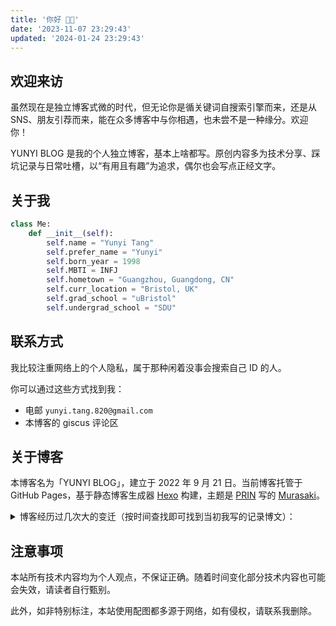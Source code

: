 ```yaml
---
title: '你好 👋🏼'
date: '2023-11-07 23:29:43'
updated: '2024-01-24 23:29:43'
---
```


## 欢迎来访

虽然现在是独立博客式微的时代，但无论你是循关键词自搜索引擎而来，还是从 SNS、朋友引荐而来，能在众多博客中与你相遇，也未尝不是一种缘分。欢迎你！

YUNYI BLOG 是我的个人独立博客，基本上啥都写。原创内容多为技术分享、踩坑记录与日常吐槽，以“有用且有趣”为追求，偶尔也会写点正经文字。

## 关于我

```python
class Me:
    def __init__(self):
        self.name = "Yunyi Tang"
        self.prefer_name = "Yunyi"
        self.born_year = 1998
        self.MBTI = INFJ
        self.hometown = "Guangzhou, Guangdong, CN"
        self.curr_location = "Bristol, UK"
        self.grad_school = "uBristol"
        self.undergrad_school = "SDU"
```

<style>.post-title, .post-meta { display: none; } code { word-break: break-word; }</style>

## 联系方式

我比较注重网络上的个人隐私，属于那种闲着没事会搜索自己 ID 的人。

你可以通过这些方式找到我：

- 电邮 `yunyi.tang.820@gmail.com` 
- 本博客的 giscus 评论区

## 关于博客

本博客名为「YUNYI BLOG」，建立于 2022 年 9 月 21 日。当前博客托管于 GitHub Pages，基于静态博客生成器 [Hexo](https://hexo.io/) 构建，主题是 [PRIN](https://prin.pw) 写的 [Murasaki](https://github.com/prinsss/hexo-theme-murasaki/)。

<details>
<summary>博客经历过几次大的变迁（按时间查找即可找到当初我写的记录博文）：</summary>

> 2022-09-21 基于 [Ghost](https://ghost.org/) 的 `yunyi-tang.ghost.io` 启用。

> 2022-09-26 域名更新为 [yunyitang.me](https://www.yunyitang.me/)，购自 [Google Domain](https://domains.google.com/registrar)。

> 2023-11-1 [Ghost](https://ghost.org/) 订阅结束，`yunyi-tang.ghost.io` 停用。

> 2023-11-7 迁移至 Github Pages（[yunyit.github.io](https://github.com/yunyit/yunyit.github.io)），域名 [yunyitang.me](https://www.yunyitang.me/) 与 `yunyi-tang.ghost.io` 解绑。

> 2023-11-9 博客引擎迁移至 [Hugo](https://github.com/gohugoio/hugo) 的 [PaperMod](https://github.com/adityatelange/hugo-PaperMod) 主题，因工作所在地在英，同时开设 [中文](https://www.yunyitang.me/zh/) 与 [英文](https://www.yunyitang.me/en/) 页面。

> 2023-12-20 基于 [MongoDB](https://www.mongodb.com/cloud/atlas/register) 和 [Vercel](https://vercel.com/signup) 部署 [twikoo](https://twikoo.js.org/en/intro.html) 评论系统。

> 2024-01-02 更新网站图标为 [开源emoji](https://iconduck.com/emojis/39003/orange-heart)，并添加 [知识共享协议（CC BY-NC-SA 4.0 DEED）](https://creativecommons.org/licenses/by-nc-sa/4.0/deed.zh-hans)脚注。

> 2024-01-05 添加 [标签页](https://www.sulvblog.cn/posts/blog/hugo_tag_cloud/)，并在页首添加相应链接。

> 2024-01-06 使用 [Google Search Console](https://search.google.com/search-console) 和 [Bing Webmaster Tools](https://www.bing.com/webmasters) 进行搜索优化，[百度搜索优化](https://ziyuan.baidu.com) 进行中。

> 2024-01-07 优化 [GitHub Pages site with HTTPS](https://docs.github.com/en/pages/getting-started-with-github-pages/securing-your-github-pages-site-with-https)。

> 2024-01-08 在中文页面添加 [归档（Archives）](https://www.yunyitang.me/zh/archives/)。

> 2024-01-10 启用 [uptimerobot](https://uptimerobot.com/api/) 判断友链可访问性；限制文章最多显示 5 个 [tag](https://www.yunyitang.me/zh/tags/)；添加 [umami](https://analytics.eu.umami.is/share/mNvu6TLrju52UZ97/Yunyi's%20Blog) 流量统计并添加于页脚。

> 2024-01-14 中文页面更换为 [Home-Info Mode](https://github.com/adityatelange/hugo-PaperMod/wiki/Features#home-info-mode)，增加博文的主页展示面积，并在 [PaperMod 模板](https://github.com/adityatelange/hugo-PaperMod/wiki/Features#home-info-mode) 的基础上添加网站头像；评论系统更新为 [Disqus](https://disqus.com)。

> 2024-01-16 配合 Hugo [更新](https://github.com/adityatelange/hugo-PaperMod/pull/1364) 改用 Hugo 内置的 [Chroma](https://xyproto.github.io/splash/docs/all.html) 调整代码高亮，选用 [trac](https://xyproto.github.io/splash/docs/trac.html) 并将主题中所有 `#bb8844` 配色更换为 [陶瓷红](https://color-term.com/color/taocihong-e16723/) `#E16723` 以配合本站的 [超链接配色](https://www.yunyitang.me/zh/blog/tech/hugo-papermod/#修改链接颜色)；评论系统改用 [gitcus](https://giscus.app)。

> 2024-01-17 更新 [友链](https://www.yunyitang.me/zh/links/) 格式；博客首次被 [积薪](https://firewood.news) 收录。

> 2024-01-18 加入 [萌ICP备案](https://icp.gov.moe/?keyword=20241998)。

> 2024-01-19 加入 [川流](https://chuanliu.org)。

> 2024-01-21 加入 [开往](https://list.travellings.cn/)。

> 2024-01-25 改用 [Hexo](https://hexo.io/)，启用新主题 [Murasaki](https://github.com/prinsss/hexo-theme-murasaki/)。

</details>

## 注意事项
本站所有技术内容均为个人观点，不保证正确。随着时间变化部分技术内容也可能会失效，请读者自行甄别。

此外，如非特别标注，本站使用配图都多源于网络，如有侵权，请联系我删除。